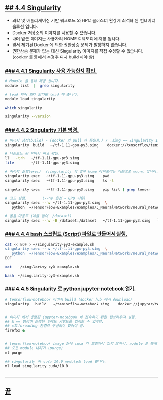 [userguide]: https://github.com/dasandata/Open_HPC/tree/master/Document/User%20Guide#-%EB%AA%A9%EC%B0%A8
[ohpc]: http://openhpc.community/
[slurm]: https://slurm.schedmd.com/

[4]: https://github.com/dasandata/Open_HPC/tree/master/Document/User%20Guide/4_app_env
[4.1]: https://github.com/dasandata/Open_HPC/blob/master/Document/User%20Guide/4_app_env/4.1_Anaconda.md
[4.2]: https://github.com/dasandata/Open_HPC/blob/master/Document/User%20Guide/4_app_env/4.2_Module.md
[4.3]: https://github.com/dasandata/Open_HPC/blob/master/Document/User%20Guide/4_app_env/4.3_Docker.md
[4.4]: https://github.com/dasandata/Open_HPC/blob/master/Document/User%20Guide/4_app_env/4.4_Singularity.md

## [## 4.4  Singularity][4]  

* 과학 및 애플리케이션 기반 워크로드 와 HPC 클러스터 환경에 최적화 된 컨테이너 솔루션 입니다.
* Docker 저장소의 이미지를 사용할 수 있습니다.
* 내려 받은 이미지는 사용자의 HOME 디렉토리에 저장 됩니다.
* 앞서 제기된 Docker 에 의한 권한상승 문제가 발생하지 않습니다.
* 권한상승 문제가 없는 대신 Singularity 이미지를 직접 수정할 수 없습니다. (docker 를 통해서 수정후 다시 build 해야 함)

### [### 4.4.1 Singularity 사용 가능한지 확인.][4.4]
```bash
# Module 을 통해 제공 됩니다.
module list  |  grep singularity

# load 되어 있지 않다면 load 해 줍니다.
module load singularity

which singularity

singularity --version
```

### [### 4.4.2 Singularity 기본 명령.][4.4]

```bash
# 이미지 생성(build) - (docker 의 pull 과 동일함.) / .simg == Singularity Image
singularity  build   ~/tf-1.11-gpu-py3.simg    docker://tensorflow/tensorflow:1.11.0-gpu-py3

# 다운로드 된 이미지 파일 확인.
ll   -trh   ~/tf-1.11-gpu-py3.simg
file        ~/tf-1.11-gpu-py3.simg

# 이미지 실행(exec)  (singularity 의 경우 home 디렉토리는 기본으로 mount 됩니다.)
singularity exec   ~/tf-1.11-gpu-py3.simg    pwd
singularity exec   ~/tf-1.11-gpu-py3.simg    ls -l

singularity exec   ~/tf-1.11-gpu-py3.simg    pip list | grep tensor

# 코드 실행.       (--nv 옵션 = GPU 사용)    
singularity exec --nv ~/tf-1.11-gpu-py3.simg  \
   python  ~/TensorFlow-Examples/examples/3_NeuralNetworks/neural_network_raw.py

# 볼롬 마운트 (예를 들어. /dataset)
singularity exec --nv -B /dataset:/dataset   ~/tf-1.11-gpu-py3.simg   ls -l /dataset
```

### [### 4.4.4 bash 스크립트 (Script) 파일로 만들어서 실행.][4.4]
```bash
cat << EOF > ~/singularity-py3-example.sh
singularity exec --nv ~/tf-1.11-gpu-py3.simg  \
   python  ~/TensorFlow-Examples/examples/3_NeuralNetworks/neural_network_raw.py
EOF

cat   ~/singularity-py3-example.sh

bash  ~/singularity-py3-example.sh
```

### [### 4.4.5 Singularity 로 python jupyter-notebook 열기.][4.4]

```bash
# tensorflow-notebook 이미지 build (docker hub 에서 download)
singularity   build   ~/tensorflow-notebook.simg    docker://jupyter/tensorflow-notebook


# 이미지 에서 실행된 jupyter-notebook 에 접속하기 위한 웹브라우져 실행.
## & == 명령이 실행된 후에도 커맨드를 입력할 수 있게함.
## x11forwading 환경이 구성되어 있어야 함.
firefox &


# tensorflow-notebook image 안에 cuda 가 포함되어 있지 않아서, module 을 통해 cuda를 load 해 줍니다.
## 모든 module 내리기 (purge)
ml purge

## singularity 와 cuda 10.0 module을 load 합니다.
ml load singularity cuda/10.0



```















***
## [끝][4.4]
